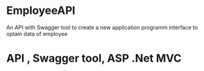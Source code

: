 # EmployeeAPI
An API with Swagger tool to create a new application programm interface to optain data of employee

# API , Swagger tool, ASP .Net MVC
